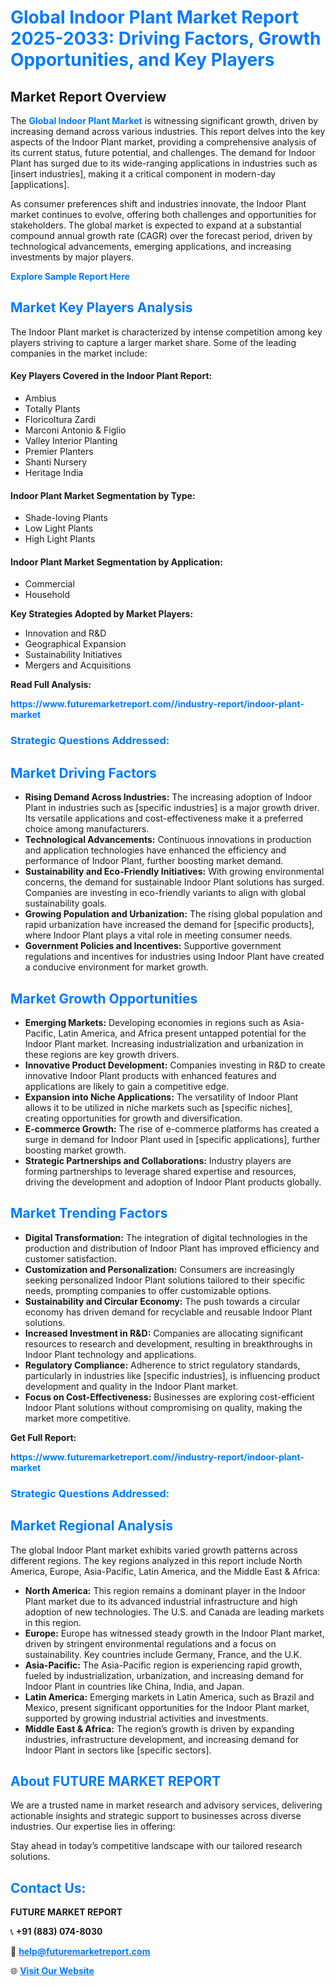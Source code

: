 <h1 style="color: #007BFF;">Global Indoor Plant Market Report 2025-2033: Driving Factors, Growth Opportunities, and Key Players</h1>

<section id="overview">
<h2>Market Report Overview</h2>
<p>The <a href="https://www.futuremarketreport.com//industry-report/indoor-plant-market" style="color: #007BFF; text-decoration: none;"><strong>Global Indoor Plant Market</strong></a> is witnessing significant growth, driven by increasing demand across various industries. This report delves into the key aspects of the Indoor Plant market, providing a comprehensive analysis of its current status, future potential, and challenges. The demand for Indoor Plant has surged due to its wide-ranging applications in industries such as [insert industries], making it a critical component in modern-day [applications].</p>
<p>As consumer preferences shift and industries innovate, the Indoor Plant market continues to evolve, offering both challenges and opportunities for stakeholders. The global market is expected to expand at a substantial compound annual growth rate (CAGR) over the forecast period, driven by technological advancements, emerging applications, and increasing investments by major players.</p>
</section>

<section id="overview">
<p><a href="https://www.futuremarketreport.com//request-sample/reportId=90275" style="color: #007BFF; text-decoration: none;"><strong>Explore Sample Report Here</strong></a></p>
</section>

<section id="key-players">
<h2 style="color: #007BFF;">Market Key Players Analysis</h2>
<p>The Indoor Plant market is characterized by intense competition among key players striving to capture a larger market share. Some of the leading companies in the market include:</p>
<h4>Key Players Covered in the Indoor Plant Report:</h4>
<ul><li>Ambius</li><li>Totally Plants</li><li>Floricoltura Zardi</li><li>Marconi Antonio &amp; Figlio</li><li>Valley Interior Planting</li><li>Premier Planters</li><li>Shanti Nursery</li><li>Heritage India</li></ul>
<h4>Indoor Plant Market Segmentation by Type:</h4>
<ul><li>Shade-loving Plants</li><li>Low Light Plants</li><li>High Light Plants</li></ul>

<h4>Indoor Plant Market Segmentation by Application:</h4>
<ul><li>Commercial</li><li>Household</li></ul>
<p><strong>Key Strategies Adopted by Market Players:</strong></p>
<ul>
<li>Innovation and R&D</li>
<li>Geographical Expansion</li>
<li>Sustainability Initiatives</li>
<li>Mergers and Acquisitions</li>
</ul>
</section>

<section>
<p><strong>Read Full Analysis: </strong></p><a href="https://www.futuremarketreport.com//industry-report/indoor-plant-market" style="color: #007BFF; text-decoration: none;"><strong>https://www.futuremarketreport.com//industry-report/indoor-plant-market</strong></a>
<h3 style="color: #007BFF;">Strategic Questions Addressed:</h3>
</section>

<section id="driving-factors">
<h2 style="color: #007BFF;">Market Driving Factors</h2>
<ul>
<li><strong>Rising Demand Across Industries:</strong> The increasing adoption of Indoor Plant in industries such as [specific industries] is a major growth driver. Its versatile applications and cost-effectiveness make it a preferred choice among manufacturers.</li>
<li><strong>Technological Advancements:</strong> Continuous innovations in production and application technologies have enhanced the efficiency and performance of Indoor Plant, further boosting market demand.</li>
<li><strong>Sustainability and Eco-Friendly Initiatives:</strong> With growing environmental concerns, the demand for sustainable Indoor Plant solutions has surged. Companies are investing in eco-friendly variants to align with global sustainability goals.</li>
<li><strong>Growing Population and Urbanization:</strong> The rising global population and rapid urbanization have increased the demand for [specific products], where Indoor Plant plays a vital role in meeting consumer needs.</li>
<li><strong>Government Policies and Incentives:</strong> Supportive government regulations and incentives for industries using Indoor Plant have created a conducive environment for market growth.</li>
</ul>
</section>

<section id="growth-opportunities">
<h2 style="color: #007BFF;">Market Growth Opportunities</h2>
<ul>
<li><strong>Emerging Markets:</strong> Developing economies in regions such as Asia-Pacific, Latin America, and Africa present untapped potential for the Indoor Plant market. Increasing industrialization and urbanization in these regions are key growth drivers.</li>
<li><strong>Innovative Product Development:</strong> Companies investing in R&D to create innovative Indoor Plant products with enhanced features and applications are likely to gain a competitive edge.</li>
<li><strong>Expansion into Niche Applications:</strong> The versatility of Indoor Plant allows it to be utilized in niche markets such as [specific niches], creating opportunities for growth and diversification.</li>
<li><strong>E-commerce Growth:</strong> The rise of e-commerce platforms has created a surge in demand for Indoor Plant used in [specific applications], further boosting market growth.</li>
<li><strong>Strategic Partnerships and Collaborations:</strong> Industry players are forming partnerships to leverage shared expertise and resources, driving the development and adoption of Indoor Plant products globally.</li>
</ul>
</section>

<section id="trending-factors">
<h2 style="color: #007BFF;">Market Trending Factors</h2>
<ul>
<li><strong>Digital Transformation:</strong> The integration of digital technologies in the production and distribution of Indoor Plant has improved efficiency and customer satisfaction.</li>
<li><strong>Customization and Personalization:</strong> Consumers are increasingly seeking personalized Indoor Plant solutions tailored to their specific needs, prompting companies to offer customizable options.</li>
<li><strong>Sustainability and Circular Economy:</strong> The push towards a circular economy has driven demand for recyclable and reusable Indoor Plant solutions.</li>
<li><strong>Increased Investment in R&D:</strong> Companies are allocating significant resources to research and development, resulting in breakthroughs in Indoor Plant technology and applications.</li>
<li><strong>Regulatory Compliance:</strong> Adherence to strict regulatory standards, particularly in industries like [specific industries], is influencing product development and quality in the Indoor Plant market.</li>
<li><strong>Focus on Cost-Effectiveness:</strong> Businesses are exploring cost-efficient Indoor Plant solutions without compromising on quality, making the market more competitive.</li>
</ul>
</section>

<section>
<p><strong>Get Full Report: </strong></p><a href="https://www.futuremarketreport.com//industry-report/indoor-plant-market" style="color: #007BFF; text-decoration: none;"><strong>https://www.futuremarketreport.com//industry-report/indoor-plant-market</strong></a>
<h3 style="color: #007BFF;">Strategic Questions Addressed:</h3>
</section>


<section id="regional-analysis">
<h2 style="color: #007BFF;">Market Regional Analysis</h2>
<p>The global Indoor Plant market exhibits varied growth patterns across different regions. The key regions analyzed in this report include North America, Europe, Asia-Pacific, Latin America, and the Middle East & Africa:</p>
<ul>
<li><strong>North America:</strong> This region remains a dominant player in the Indoor Plant market due to its advanced industrial infrastructure and high adoption of new technologies. The U.S. and Canada are leading markets in this region.</li>
<li><strong>Europe:</strong> Europe has witnessed steady growth in the Indoor Plant market, driven by stringent environmental regulations and a focus on sustainability. Key countries include Germany, France, and the U.K.</li>
<li><strong>Asia-Pacific:</strong> The Asia-Pacific region is experiencing rapid growth, fueled by industrialization, urbanization, and increasing demand for Indoor Plant in countries like China, India, and Japan.</li>
<li><strong>Latin America:</strong> Emerging markets in Latin America, such as Brazil and Mexico, present significant opportunities for the Indoor Plant market, supported by growing industrial activities and investments.</li>
<li><strong>Middle East & Africa:</strong> The region’s growth is driven by expanding industries, infrastructure development, and increasing demand for Indoor Plant in sectors like [specific sectors].</li>
</ul>
</section>

<footer>
<h2 style="color: #007BFF;">About FUTURE MARKET REPORT</h2>
<p>We are a trusted name in market research and advisory services, delivering actionable insights and strategic support to businesses across diverse industries. Our expertise lies in offering:</p>

<p>Stay ahead in today’s competitive landscape with our tailored research solutions.</p>

<h2 style="color: #007BFF;">Contact Us:</h2>
<p><strong>FUTURE MARKET REPORT</strong></p>
<p>📞 <strong>+91 (883) 074-8030</strong></p>
<p>📧 <strong><a href="mailto:help@futuremarketreport.com" style="color: #007BFF;">help@futuremarketreport.com</a></strong></p>
<p>🌐 <strong><a href="https://www.futuremarketreport.com/" style="color: #007BFF;">Visit Our Website</a></strong></p>
</footer>